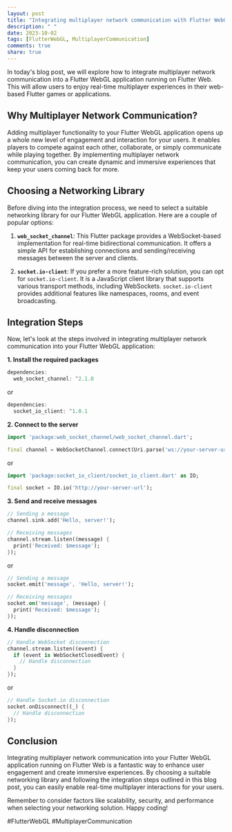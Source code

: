 ```yaml
---
layout: post
title: "Integrating multiplayer network communication with Flutter WebGL on Flutter Web"
description: " "
date: 2023-10-02
tags: [FlutterWebGL, MultiplayerCommunication]
comments: true
share: true
---
```


In today's blog post, we will explore how to integrate multiplayer network communication into a Flutter WebGL application running on Flutter Web. This will allow users to enjoy real-time multiplayer experiences in their web-based Flutter games or applications.

## Why Multiplayer Network Communication?

Adding multiplayer functionality to your Flutter WebGL application opens up a whole new level of engagement and interaction for your users. It enables players to compete against each other, collaborate, or simply communicate while playing together. By implementing multiplayer network communication, you can create dynamic and immersive experiences that keep your users coming back for more.

## Choosing a Networking Library

Before diving into the integration process, we need to select a suitable networking library for our Flutter WebGL application. Here are a couple of popular options:

1. **`web_socket_channel`**: This Flutter package provides a WebSocket-based implementation for real-time bidirectional communication. It offers a simple API for establishing connections and sending/receiving messages between the server and clients.

2. **`socket.io-client`**: If you prefer a more feature-rich solution, you can opt for `socket.io-client`. It is a JavaScript client library that supports various transport methods, including WebSockets. `socket.io-client` provides additional features like namespaces, rooms, and event broadcasting.

## Integration Steps

Now, let's look at the steps involved in integrating multiplayer network communication into your Flutter WebGL application:

**1. Install the required packages**
```dart
dependencies:
  web_socket_channel: ^2.1.0
```
or
```dart
dependencies:
  socket_io_client: ^1.0.1
```

**2. Connect to the server**
```dart
import 'package:web_socket_channel/web_socket_channel.dart';

final channel = WebSocketChannel.connect(Uri.parse('ws://your-server-url'));
```
or
```dart
import 'package:socket_io_client/socket_io_client.dart' as IO;

final socket = IO.io('http://your-server-url');
```

**3. Send and receive messages**
```dart
// Sending a message
channel.sink.add('Hello, server!');

// Receiving messages
channel.stream.listen((message) {
  print('Received: $message');
});
```
or
```dart
// Sending a message
socket.emit('message', 'Hello, server!');

// Receiving messages
socket.on('message', (message) {
  print('Received: $message');
});
```

**4. Handle disconnection**
```dart
// Handle WebSocket disconnection
channel.stream.listen((event) {
  if (event is WebSocketClosedEvent) {
    // Handle disconnection
  }
});
```
or
```dart
// Handle Socket.io disconnection
socket.onDisconnect((_) {
  // Handle disconnection
});
```

## Conclusion

Integrating multiplayer network communication into your Flutter WebGL application running on Flutter Web is a fantastic way to enhance user engagement and create immersive experiences. By choosing a suitable networking library and following the integration steps outlined in this blog post, you can easily enable real-time multiplayer interactions for your users.

Remember to consider factors like scalability, security, and performance when selecting your networking solution. Happy coding!

#FlutterWebGL #MultiplayerCommunication